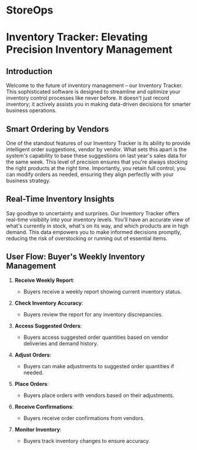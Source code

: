 # StoreOps

# Inventory Tracker: Elevating Precision Inventory Management

## Introduction

Welcome to the future of inventory management – our Inventory Tracker. This sophisticated software is designed to streamline and optimize your inventory control processes like never before. It doesn't just record inventory; it actively assists you in making data-driven decisions for smarter business operations.

## Smart Ordering by Vendors

One of the standout features of our Inventory Tracker is its ability to provide intelligent order suggestions, vendor by vendor. What sets this apart is the system's capability to base these suggestions on last year's sales data for the same week. This level of precision ensures that you're always stocking the right products at the right time. Importantly, you retain full control; you can modify orders as needed, ensuring they align perfectly with your business strategy.

## Real-Time Inventory Insights

Say goodbye to uncertainty and surprises. Our Inventory Tracker offers real-time visibility into your inventory levels. You'll have an accurate view of what's currently in stock, what's on its way, and which products are in high demand. This data empowers you to make informed decisions promptly, reducing the risk of overstocking or running out of essential items.

## User Flow: Buyer's Weekly Inventory Management

1. **Receive Weekly Report**:
   - Buyers receive a weekly report showing current inventory status.

2. **Check Inventory Accuracy**:
   - Buyers review the report for any inventory discrepancies.

3. **Access Suggested Orders**:
   - Buyers access suggested order quantities based on vendor deliveries and demand history.

4. **Adjust Orders**:
   - Buyers can make adjustments to suggested order quantities if needed.

5. **Place Orders**:
   - Buyers place orders with vendors based on their adjustments.

6. **Receive Confirmations**:
   - Buyers receive order confirmations from vendors.

7. **Monitor Inventory**:
   - Buyers track inventory changes to ensure accuracy.
